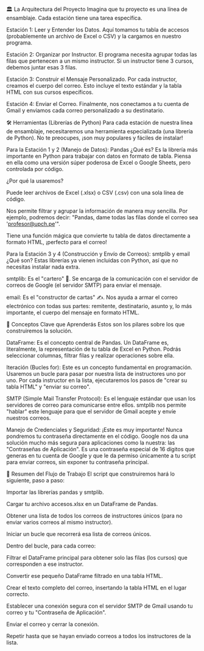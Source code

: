 🏛️ La Arquitectura del Proyecto
Imagina que tu proyecto es una línea de ensamblaje. Cada estación tiene una tarea específica.

  Estación 1: Leer y Entender los Datos. Aquí tomamos tu tabla de accesos (probablemente un archivo de Excel o CSV) y la cargamos en nuestro programa.

  Estación 2: Organizar por Instructor. El programa necesita agrupar todas las filas que pertenecen a un mismo instructor. Si un instructor tiene 3 cursos, debemos juntar esas 3 filas.

  Estación 3: Construir el Mensaje Personalizado. Por cada instructor, creamos el cuerpo del correo. Esto incluye el texto estándar y la tabla HTML con sus cursos específicos.

  Estación 4: Enviar el Correo. Finalmente, nos conectamos a tu cuenta de Gmail y enviamos cada correo personalizado a su destinatario.



🛠️ Herramientas (Librerías de Python)
Para cada estación de nuestra línea de ensamblaje, necesitaremos una herramienta especializada (una librería de Python). No te preocupes, ¡son muy populares y fáciles de instalar!

Para la Estación 1 y 2 (Manejo de Datos): Pandas
¿Qué es? Es la librería más importante en Python para trabajar con datos en formato de tabla. Piensa en ella como una versión súper poderosa de Excel o Google Sheets, pero controlada por código.



¿Por qué la usaremos?

Puede leer archivos de Excel (.xlsx) o CSV (.csv) con una sola línea de código.

Nos permite filtrar y agrupar la información de manera muy sencilla. Por ejemplo, podremos decir: "Pandas, dame todas las filas donde el correo sea 'profesor@upch.pe'".

Tiene una función mágica que convierte tu tabla de datos directamente a formato HTML, ¡perfecto para el correo!

Para la Estación 3 y 4 (Construcción y Envío de Correos): smtplib y email
¿Qué son? Estas librerías ya vienen incluidas con Python, así que no necesitas instalar nada extra.

smtplib: Es el "cartero" 📮. Se encarga de la comunicación con el servidor de correos de Google (el servidor SMTP) para enviar el mensaje.

email: Es el "constructor de cartas" ✍️. Nos ayuda a armar el correo electrónico con todas sus partes: remitente, destinatario, asunto y, lo más importante, el cuerpo del mensaje en formato HTML.



🔑 Conceptos Clave que Aprenderás
Estos son los pilares sobre los que construiremos la solución.

DataFrame: Es el concepto central de Pandas. Un DataFrame es, literalmente, la representación de tu tabla de Excel en Python. Podrás seleccionar columnas, filtrar filas y realizar operaciones sobre ella.

Iteración (Bucles for): Este es un concepto fundamental en programación. Usaremos un bucle para pasar por nuestra lista de instructores uno por uno. Por cada instructor en la lista, ejecutaremos los pasos de "crear su tabla HTML" y "enviar su correo".

SMTP (Simple Mail Transfer Protocol): Es el lenguaje estándar que usan los servidores de correo para comunicarse entre ellos. smtplib nos permite "hablar" este lenguaje para que el servidor de Gmail acepte y envíe nuestros correos.

Manejo de Credenciales y Seguridad: ¡Este es muy importante! Nunca pondremos tu contraseña directamente en el código. Google nos da una solución mucho más segura para aplicaciones como la nuestra: las "Contraseñas de Aplicación". Es una contraseña especial de 16 dígitos que generas en tu cuenta de Google y que le da permiso únicamente a tu script para enviar correos, sin exponer tu contraseña principal.





📜 Resumen del Flujo de Trabajo
El script que construiremos hará lo siguiente, paso a paso:

Importar las librerías pandas y smtplib.

Cargar tu archivo accesos.xlsx en un DataFrame de Pandas.

Obtener una lista de todos los correos de instructores únicos (para no enviar varios correos al mismo instructor).

Iniciar un bucle que recorrerá esa lista de correos únicos.

Dentro del bucle, para cada correo:

Filtrar el DataFrame principal para obtener solo las filas (los cursos) que corresponden a ese instructor.

Convertir ese pequeño DataFrame filtrado en una tabla HTML.

Crear el texto completo del correo, insertando la tabla HTML en el lugar correcto.

Establecer una conexión segura con el servidor SMTP de Gmail usando tu correo y tu "Contraseña de Aplicación".

Enviar el correo y cerrar la conexión.

Repetir hasta que se hayan enviado correos a todos los instructores de la lista.